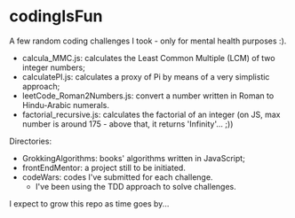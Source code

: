 # codingIsFun
A few random coding challenges I took - only for mental health purposes :).

- calcula_MMC.js: calculates the Least Common Multiple (LCM) of two integer numbers;
- calculatePI.js: calculates a proxy of Pi by means of a very simplistic approach;
- leetCode_Roman2Numbers.js: convert a number written in Roman to Hindu-Arabic numerals.
- factorial_recursive.js: calculates the factorial of an integer (on JS, max number is around 175 - above that, it returns 'Infinity'... ;))

Directories:
- GrokkingAlgorithms: books' algorithms written in JavaScript;
- frontEndMentor: a project still to be initiated.
- codeWars: codes I've submitted for each challenge.
    - I've been using the TDD approach to solve challenges.

I expect to grow this repo as time goes by...